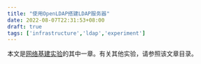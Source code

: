 ```yaml
---
title: "使用OpenLDAP搭建LDAP服务器"
date: 2022-08-07T22:31:53+08:00
draft: true
tags: ['infrastructure','ldap','experiment']
---
```


本文是[网络基建实验](./post/experiment-on-infrastructure.md)的其中一章。有关其他实验，请参照该文章目录。

<!--more-->